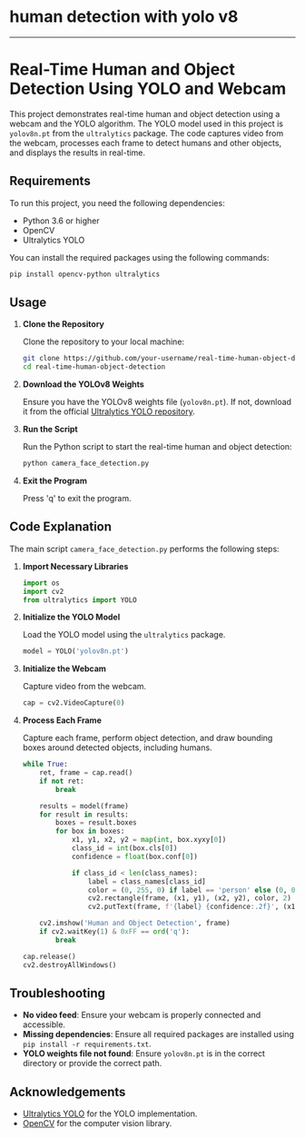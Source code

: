 # human detection with yolo v8

---

# Real-Time Human and Object Detection Using YOLO and Webcam

This project demonstrates real-time human and object detection using a webcam and the YOLO algorithm. The YOLO model used in this project is `yolov8n.pt` from the `ultralytics` package. The code captures video from the webcam, processes each frame to detect humans and other objects, and displays the results in real-time.

## Requirements

To run this project, you need the following dependencies:

- Python 3.6 or higher
- OpenCV
- Ultralytics YOLO

You can install the required packages using the following commands:

```bash
pip install opencv-python ultralytics
```

## Usage

1. **Clone the Repository**

   Clone the repository to your local machine:

   ```bash
   git clone https://github.com/your-username/real-time-human-object-detection.git
   cd real-time-human-object-detection
   ```

2. **Download the YOLOv8 Weights**

   Ensure you have the YOLOv8 weights file (`yolov8n.pt`). If not, download it from the official [Ultralytics YOLO repository](https://github.com/ultralytics/yolov5/releases).

3. **Run the Script**

   Run the Python script to start the real-time human and object detection:

   ```bash
   python camera_face_detection.py
   ```

4. **Exit the Program**

   Press 'q' to exit the program.

## Code Explanation

The main script `camera_face_detection.py` performs the following steps:

1. **Import Necessary Libraries**

   ```python
   import os
   import cv2
   from ultralytics import YOLO
   ```

2. **Initialize the YOLO Model**

   Load the YOLO model using the `ultralytics` package.

   ```python
   model = YOLO('yolov8n.pt')
   ```

3. **Initialize the Webcam**

   Capture video from the webcam.

   ```python
   cap = cv2.VideoCapture(0)
   ```

4. **Process Each Frame**

   Capture each frame, perform object detection, and draw bounding boxes around detected objects, including humans.

   ```python
   while True:
       ret, frame = cap.read()
       if not ret:
           break

       results = model(frame)
       for result in results:
           boxes = result.boxes
           for box in boxes:
               x1, y1, x2, y2 = map(int, box.xyxy[0])
               class_id = int(box.cls[0])
               confidence = float(box.conf[0])

               if class_id < len(class_names):
                   label = class_names[class_id]
                   color = (0, 255, 0) if label == 'person' else (0, 0, 255)
                   cv2.rectangle(frame, (x1, y1), (x2, y2), color, 2)
                   cv2.putText(frame, f'{label} {confidence:.2f}', (x1, y1 - 10), cv2.FONT_HERSHEY_PLAIN, 1, color, 2)

       cv2.imshow('Human and Object Detection', frame)
       if cv2.waitKey(1) & 0xFF == ord('q'):
           break

   cap.release()
   cv2.destroyAllWindows()
   ```

## Troubleshooting

- **No video feed**: Ensure your webcam is properly connected and accessible.
- **Missing dependencies**: Ensure all required packages are installed using `pip install -r requirements.txt`.
- **YOLO weights file not found**: Ensure `yolov8n.pt` is in the correct directory or provide the correct path.

## Acknowledgements

- [Ultralytics YOLO](https://github.com/ultralytics/yolov5) for the YOLO implementation.
- [OpenCV](https://opencv.org/) for the computer vision library.
